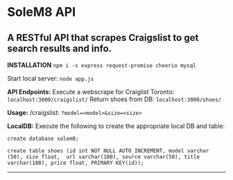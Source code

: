 # SoleM8 API
A RESTful API that scrapes Craigslist to get search results and info.
---
**INSTALLATION**
`npm i -s express request-promise cheerio mysql`

Start local server:
`node app.js`

**API Endpoints:** 
Execute a webscrape for Craiglist Toronto: `localhost:3000/craigslist/`
Return shoes from DB: `localhost:3000/shoes/`

**Usage:** 
/craigslist: `?model=<model>&size=<size>`

**LocalDB:**
Execute the following to create the appropriate local DB and table:

`create database solem8;`

`create table shoes (id int NOT NULL AUTO_INCREMENT, model varchar (50), size float,  url varchar(100), source varchar(50), title varchar(100), price float, PRIMARY KEY(id));`


---

